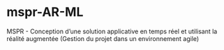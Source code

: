 # mspr-AR-ML
MSPR - Conception d’une solution applicative en temps réel et utilisant la réalité augmentée (Gestion du projet dans un environnement agile)
